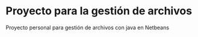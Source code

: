 # Proyecto para la gestión de archivos

Proyecto personal para gestión de archivos con java en Netbeans
